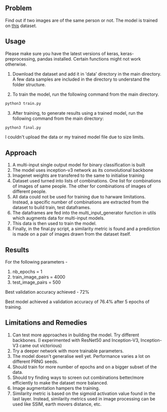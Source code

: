 ## Problem

Find out if two images are of the same person or not. The model is trained on [this](http://vis-www.cs.umass.edu/lfw/) dataset. 

## Usage

Please make sure you have the latest versions of keras, keras-preprocessing, pandas installed. 
Certain functions might not work otherwise. 

1. Download the dataset and add it in 'data' directory in the main directory. A few data samples are included in the directory to understand the folder structure. 

2. To train the model, run the following command from the main directory.
```bash
python3 train.py
```
3. After training, to generate results using a trained model, run the following command from the main directory:
```bash
python3 final.py
```

I couldn't upload the data or my trained model file due to size limits. 

## Approach

1. A multi-input single output model for binary classification is built
2. The model uses inception-v3 network as its convolutional backbone
3. Imagenet weights are transfered to the same to initialise training
4. Dataset used turned into lists of combinations. One list for combinations of images of same people. The other for combinations of images of different people.
5. All data could not be used for training due to harware limitations. Instead, a specific number of combinations are extracted from the dataset to build train, test dataframes.
6. The dataframes are fed into the multi_input_generator function in utils which augments data for multi-input models.
7. This data is then used to train the model.
8. Finally, in the final.py script, a similarity metric is found and a prediction is made on a pair of images drawn from the dataset itself.

## Results

For the following parameters -  
1. nb_epochs = 1
2. train_image_pairs = 4000
3. test_image_pairs = 500

Best validation accuracy achieved - 72%

Best model achieved a validation accuracy of 76.4% after 5 epochs of training.

## Limitations and Remedies

1. Can test more approaches in building the model. Try different backbones. (I experimented with ResNet50 and Inception-V3, Inception-V3 came out victorious)
2. Try a deeper network with more trainable parameters.
3. The model doesn't generalise well yet. Performance varies a lot on different PRNG seeds.
4. Should train for more number of epochs and on a bigger subset of the data. 
5. Should try finding ways to screen out combinations better/more efficiently to make the dataset more balanced. 
6. Image augmentation hampers the training. 
7. Similarity metric is based on the sigmoid activation value found in the last layer. Instead, similarity metrics used in image processing can be used like SSIM, earth movers distance, etc. 
